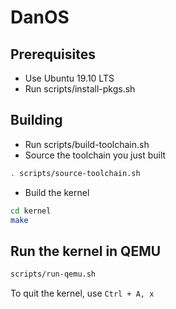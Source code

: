 # DanOS

## Prerequisites

- Use Ubuntu 19.10 LTS
- Run scripts/install-pkgs.sh

## Building

- Run scripts/build-toolchain.sh
- Source the toolchain you just built

```bash
. scripts/source-toolchain.sh
```

- Build the kernel

```bash
cd kernel
make
```

## Run the kernel in QEMU

```bash
scripts/run-qemu.sh
```

To quit the kernel, use `Ctrl + A, x`

